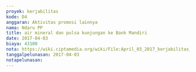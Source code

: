 ```yaml
---
proyek: kerjabilitas
kode: D4
anggaran: Aktivitas promosi lainnya
nama: Ndaru PP
title: air mineral dan pulsa kunjungan ke Bank Mandiri
date: 2017-04-03
biaya: 43100
nota: https://wiki.ciptamedia.org/wiki/File:April_03_2017_kerjabilitas_D4_aqua%26pulsa_kunjungan_bankmandiri_ndaru.jpeg
tanggalpelunasan: 2017-04-03
notapelunasan:
---
```

